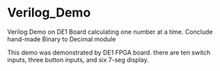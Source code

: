 # Verilog_Demo
Verilog Demo on DE1 Board calculating one number at a time. Conclude hand-made Binary to Decimal module

This demo was demonstrated by DE1 FPGA board. there are ten switch inputs, three button inputs, and six 7-seg display. 
